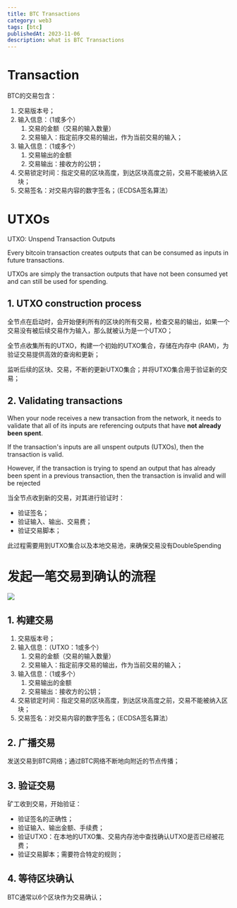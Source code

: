 ```yaml
---
title: BTC Transactions
category: web3
tags: [btc]
publishedAt: 2023-11-06
description: what is BTC Transactions 
---
```


# Transaction

BTC的交易包含：
1. 交易版本号；
2. 输入信息：（1或多个）
	1. 交易的金额（交易的输入数量）
	2. 交易输入：指定前序交易的输出，作为当前交易的输入；
3. 输入信息：（1或多个）
	1. 交易输出的金额
	2. 交易输出：接收方的公钥；
4. 交易锁定时间：指定交易的区块高度，到达区块高度之前，交易不能被纳入区块；
5. 交易签名：对交易内容的数字签名；（ECDSA签名算法）

# UTXOs
UTXO: Unspend Transaction Outputs

Every bitcoin transaction creates outputs that can be consumed as inputs in future transactions.

UTXOs are simply the transaction outputs that have not been consumed yet and can still be used for spending.

## 1. UTXO construction process

全节点在启动时，会开始便利所有的区块的所有交易，检查交易的输出，如果一个交易没有被后续交易作为输入，那么就被认为是一个UTXO；

全节点收集所有的UTXO，构建一个初始的UTXO集合，存储在内存中 (RAM)，为验证交易提供高效的查询和更新；

监听后续的区块、交易，不断的更新UTXO集合；并将UTXO集合用于验证新的交易；

## 2. Validating transactions

When your node receives a new transaction from the network, it needs to validate that all of its inputs are referencing outputs that have **not already been spent**.

If the transaction's inputs are all unspent outputs (UTXOs), then the transaction is valid.

However, if the transaction is trying to spend an output that has already been spent in a previous transaction, then the transaction is invalid and will be rejected

当全节点收到新的交易，对其进行验证时：
- 验证签名；
- 验证输入、输出、交易费；
- 验证交易脚本；

此过程需要用到UTXO集合以及本地交易池，来确保交易没有DoubleSpending

# 发起一笔交易到确认的流程

![](/dev/images/web3-fundation-consensus.png)

## 1. 构建交易

1. 交易版本号；
2. 输入信息：（UTXO：1或多个）
	1. 交易的金额（交易的输入数量）
	2. 交易输入：指定前序交易的输出，作为当前交易的输入；
3. 输入信息：（1或多个）
	1. 交易输出的金额
	2. 交易输出：接收方的公钥；
4. 交易锁定时间：指定交易的区块高度，到达区块高度之前，交易不能被纳入区块；
5. 交易签名：对交易内容的数字签名；（ECDSA签名算法）

## 2. 广播交易

发送交易到BTC网络；通过BTC网络不断地向附近的节点传播；

## 3. 验证交易

矿工收到交易，开始验证：
- 验证签名的正确性；
- 验证输入、输出金额、手续费；
- 验证UTXO：在本地的UTXO集、交易内存池中查找确认UTXO是否已经被花费；
- 验证交易脚本；需要符合特定的规则；

## 4. 等待区块确认

BTC通常以6个区块作为交易确认；


